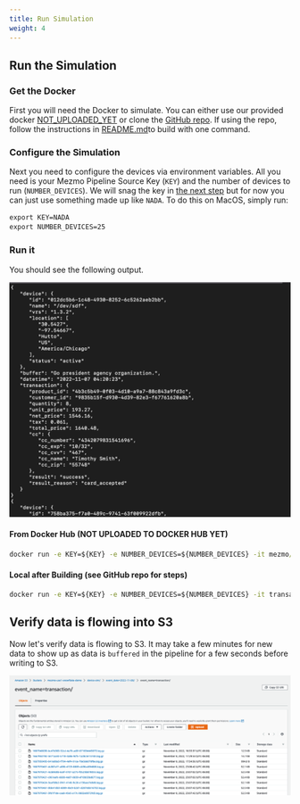 ```yaml
---
title: Run Simulation
weight: 4
---
```


## Run the Simulation

### Get the Docker
First you will need the Docker to simulate.  You can either use our provided docker [NOT_UPLOADED_YET](#) or clone the [GitHub repo](https://github.com/answerbook/financialTransactionDeviceSim).  If using the repo, follow the instructions in [README.md](https://github.com/answerbook/financialTransactionDeviceSim/README.md)to build with one command.

### Configure the Simulation
Next you need to configure the devices via environment variables.  All you need is your Mezmo Pipeline Source Key (`KEY`) and the number of devices to run (`NUMBER_DEVICES`).  We will snag the key in [the next step](/content/en/transaction-to-s3/docs/sources.md) but for now you can just use something made up like `NADA`.  To do this on MacOS, simply run:

```cmd
export KEY=NADA
export NUMBER_DEVICES=25
```

### Run it
You should see the following output.

![Device Simulation Ouput](../images/device_simulation_output.png)

#### From Docker Hub (NOT UPLOADED TO DOCKER HUB YET)
```cmd
docker run -e KEY=${KEY} -e NUMBER_DEVICES=${NUMBER_DEVICES} -it mezmo/transaction-device-sim
```

#### Local after Building (see GitHub repo for steps)
```cmd
docker run -e KEY=${KEY} -e NUMBER_DEVICES=${NUMBER_DEVICES} -it transaction-device-sim
```

## Verify data is flowing into S3

Now let's verify data is flowing to S3.  It may take a few minutes for new data to show up as data is `buffered` in the pipeline for a few seconds before writing to S3.

![S3 Data](../images/s3_data.png)